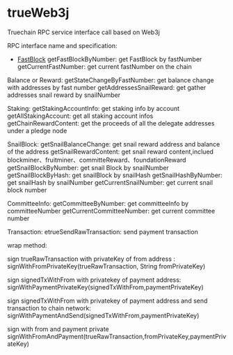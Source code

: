 # trueWeb3j
Truechain RPC service interface call based on Web3j


RPC interface name and specification:

- [FastBlock](https://github.com/truechain/trueWeb3j/blob/master/src/main/java/com/trueweb3j/sample/FastBlockUsage.java)
getFastBlockByNumber: get FastBlock by fastNumber
getCurrentFastNumber: get current fastNumber on the chain

Balance or Reward:
getStateChangeByFastNumber: get balance change with addresses by fast number
getAddressesSnailReward: get gather addresses snail reward by snailNumber

Staking:
getStakingAccountInfo: get staking info by account
getAllStakingAccount: get all staking account infos 
getChainRewardContent: get the proceeds of all the delegate addresses under a pledge node

SnailBlock:
getSnailBalanceChange: get snail reward address and balance of the address
getSnailRewardContent: get snail reward content,inclued blockminer、fruitminer、committeReward、foundationReward
getSnailBlockByNumber: get snail Block by snailNumber
getSnailBlockByHash: get snailBlock by snailHash
getSnailHashByNumber: get snailHash by snailNumber
getCurrentSnailNumber: get current snail block number

CommitteeInfo:
getCommitteeByNumber:  get committeeInfo by committeeNumber
getCurrentCommitteeNumber: get current committee number

Transaction:
etrueSendRawTransaction: send payment transaction


wrap method:

sign trueRawTransaction with privateKey of from address :
signWithFromPrivateKey(trueRawTransaction, String fromPrivateKey)

sign signedTxWithFrom with privatekey of payment address:
signWithPaymentPrivateKey(signedTxWithFrom,paymentPrivateKey)

sign signedTxWithFrom with privatekey of payment address and send transaction to chain network:
signWithPaymentAndSend(signedTxWithFrom,paymentPrivateKey)


sign with from and payment private
signWithFromAndPayment(trueRawTransaction,fromPrivateKey,paymentPrivateKey)